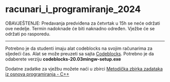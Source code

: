 # racunari_i_programiranje_2024

OBAVJEŠTENJE: Predavanja predviđena za četvrtak u 15h se neće održati ove nedelje. Termin nadoknade će biti naknadno određen. Vježbe će se održati po rasporedu.


------------------------------------------------------------------------------------------

Potrebno je da studenti imaju alat codeblocks na svojim računarima za sljedeći čas.
Alat se može preuzeti sa sajta [Codeblocks](https://www.codeblocks.org/downloads/binaries/).
Potrebno je da odaberete verziju **codeblocks-20.03mingw-setup.exe**

Dodatne zadatke za vježbu možete naći u zbirci [Metodička zbirka zadataka iz osnova programiranja - C++](https://petljamediastorage.blob.core.windows.net/root/Media/Default/Kursevi/Zbirka/Zbirka1cpp.pdf)

